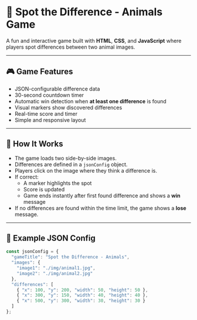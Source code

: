 # 🐾 Spot the Difference - Animals Game

A fun and interactive game built with **HTML**, **CSS**, and **JavaScript** where players spot differences between two animal images.

---

## 🎮 Game Features

- JSON-configurable difference data
- 30-second countdown timer
-  Automatic win detection when **at least one difference** is found
-  Visual markers show discovered differences
-  Real-time score and timer
- Simple and responsive layout

---

## 🔧 How It Works

- The game loads two side-by-side images.
- Differences are defined in a `jsonConfig` object.
- Players click on the image where they think a difference is.
- If correct:
  - A marker highlights the spot
  - Score is updated
  - Game ends instantly after first found difference and shows a **win** message
- If no differences are found within the time limit, the game shows a **lose** message.

---

## 🧩 Example JSON Config

```js
const jsonConfig = {
  "gameTitle": "Spot the Difference - Animals",
  "images": {
    "image1": "./img/animal1.jpg",
    "image2": "./img/animal2.jpg"
  },
  "differences": [
    { "x": 100, "y": 200, "width": 50, "height": 50 },
    { "x": 300, "y": 150, "width": 40, "height": 40 },
    { "x": 500, "y": 300, "width": 30, "height": 30 }
  ]
};
